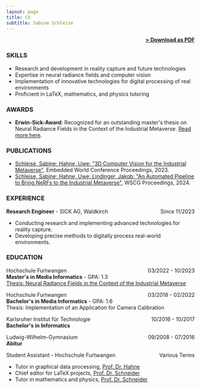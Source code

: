 ```yaml
---
layout: page
title: CV
subtitle: Sabine Schleise
---
```


<span style="float: right; "><a href="{{ '/assets/CV.pdf' | prepend: site.baseurl }}"><strong>> Download as PDF</strong></a> </span>
<br>

### SKILLS
- Research and development in reality capture and future technologies
- Expertise in neural radiance fields and computer vision
- Implementation of innovative technologies for digital processing of real environments
- Proficient in LaTeX, mathematics, and physics tutoring

### AWARDS

- **Erwin-Sick-Award**: Recognized for an outstanding master's thesis on Neural Radiance Fields in the Context of the Industrial Metaverse. [Read more here](https://www.hs-furtwangen.de/zukunft-erleben/aktuelles/detail/978-junge-talente-ueberzeugen-mit-engagement).

### PUBLICATIONS

- [Schleise, Sabine; Hahne, Uwe: "3D Computer Vision for the Industrial Metaverse"](https://opus.hs-furtwangen.de/frontdoor/deliver/index/docId/10260/file/embedded_world_2023.pdf), Embedded World Conference Proceedings, 2023.  
- [Schleise, Sabine; Hahne, Uwe; Lindinger, Jakob: "An Automated Pipeline to Bring NeRFs to the Industrial Metaverse"](https://otik.uk.zcu.cz/handle/11025/57388), WSCG Proceedings, 2024.

### EXPERIENCE

**Research Engineer** - SICK AG, Waldkirch <span style="float: right;">Since 11/2023</span>  
- Conducting research and implementing advanced technologies for reality capture.
- Developing precise methods to digitally process real-world environments.  

### EDUCATION

Hochschule Furtwangen <span style="float: right;">03/2022 - 10/2023</span>  
**Master's in Media Informatics** - GPA: 1.3  
[Thesis: Neural Radiance Fields in the Context of the Industrial Metaverse](https://sabinecelina.github.io/masterthesis-nerf_mv/)

Hochschule Furtwangen <span style="float: right;">03/2018 - 02/2022</span>  
**Bachelor's in Media Informatics** - GPA: 1.6  
Thesis: Implementation of an Application for Camera Calibration  

Karlsruher Institut für Technologie <span style="float: right;">10/2016 - 10/2017</span>  
**Bachelor's in Informatics**  

Ludwig-Wilhelm-Gymnasium <span style="float: right;">09/2008 - 07/2016</span>  
**Abitur**  

Student Assistant - Hochschule Furtwangen <span style="float: right;">Various Terms</span>  

- Tutor in graphical data processing, [Prof. Dr. Hahne](https://www.hs-furtwangen.de/zukunft-verbinden/personen/profil/2932-uwehahne)
- Chief editor for LaTeX projects, [Prof. Dr. Schneider](https://www.hs-furtwangen.de/zukunft-verbinden/personen/profil/438-thomasschneider)
- Tutor in mathematics and physics, [Prof. Dr. Schneider](https://www.hs-furtwangen.de/zukunft-verbinden/personen/profil/438-thomasschneider)
